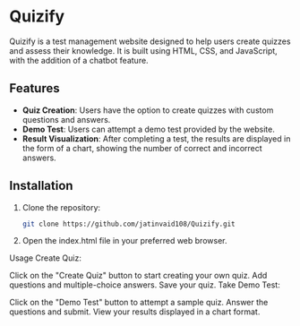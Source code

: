 # Quizify

Quizify is a test management website designed to help users create quizzes and assess their knowledge. It is built using HTML, CSS, and JavaScript, with the addition of a chatbot feature.

## Features

- **Quiz Creation**: Users have the option to create quizzes with custom questions and answers.
- **Demo Test**: Users can attempt a demo test provided by the website.
- **Result Visualization**: After completing a test, the results are displayed in the form of a chart, showing the number of correct and incorrect answers.

## Installation

1. Clone the repository:
   ```bash
   git clone https://github.com/jatinvaid108/Quizify.git
2. Open the index.html file in your preferred web browser.

Usage
Create Quiz:

Click on the "Create Quiz" button to start creating your own quiz.
Add questions and multiple-choice answers.
Save your quiz.
Take Demo Test:

Click on the "Demo Test" button to attempt a sample quiz.
Answer the questions and submit.
View your results displayed in a chart format.

